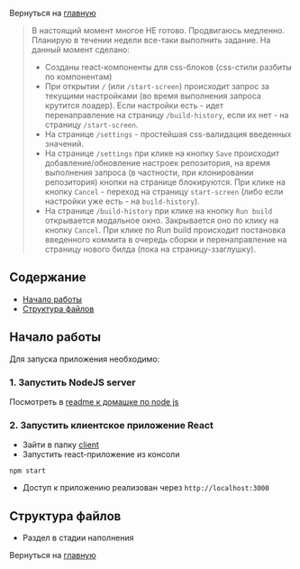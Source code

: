 Вернуться на [главную](README.md)

> В настоящий момент многое НЕ готово. Продвигаюсь медленно. Планирую в течении недели все-таки выполнить задание.
> На данный момент сделано:
> - Созданы react-компоненты для css-блоков (css-стили разбиты по компонентам)
> - При открытии `/` (или `/start-screen`) происходит запрос за текущими настройками (во время выполнения запроса крутится лоадер). Если настройки есть - идет перенаправление на страницу `/build-history`, если их нет - на страницу `/start-screen`.
> - На странице `/settings` - простейшая css-валидация введенных значений.  
> - На странице `/settings` при клике на кнопку `Save` происходит добавление/обновление настроек репозитория, на время выполнения запроса (в частности, при клонировании репозитория) кнопки на странице блокируются. При клике на кнопку `Cancel` - переход на страницу `start-screen` (либо если настройки уже есть - на `build-history`).
> - На странице `/build-history` при клике на кнопку `Run build` открывается модальное окно. Закрывается оно по клику на кнопку `Cancel`. При клике по Run build происходит постановка введенного коммита в очередь сборки и перенаправление на страницу нового билда (пока на страницу-ззаглушку).


## Содержание

- [Начало работы](#getting_started)
- [Структура файлов](#file_tree)


## Начало работы <a name = "getting_started"></a>

Для запуска приложения необходимо:

### 1. Запустить NodeJS server

Посмотреть в [readme к домашке по node js](README-NODEJS.md#getting_started)

### 2. Запустить клиентское приложение React
- Зайти в папку [client](client)
- Запустить react-приложение из консоли
```CLI
npm start
```
- Доступ к приложению реализован через `http://localhost:3000`

## Структура файлов <a name = "file_tree"></a>

- Раздел в стадии наполнения

Вернуться на [главную](README.md)
